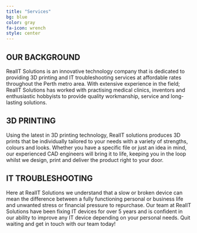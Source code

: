```yaml
---
title: "Services"
bg: blue
color: gray
fa-icon: wrench
style: center
---
```


## **OUR BACKGROUND**
RealIT Solutions is an innovative technology company that is dedicated to providing 3D printing and IT troubleshooting services at affordable rates throughout the Perth metro area. With extensive experience in the field; RealIT Solutions has worked with practising medical clinics, inventors and enthusiastic hobbyists to provide quality workmanship, service and long-lasting solutions. 

## **3D PRINTING**
Using the latest in 3D printing technology, RealIT solutions produces 3D prints that be individually tailored to your needs with a variety of strengths, colours and looks. Whether you have a specific file or just an idea in mind, our experienced CAD engineers will bring it to life, keeping you in the loop whilst we design, print and deliver the product right to your door. 

## **IT TROUBLESHOOTING**
Here at RealIT Solutions we understand that a slow or broken device can mean the difference between a fully functioning personal or business life and unwanted stress or financial pressure to repurchase.  Our team at RealIT Solutions have been fixing IT devices for over 5 years and is confident in our ability to improve any IT device depending on your personal needs. Quit waiting and get in touch with our team today! 